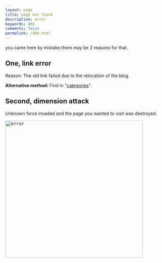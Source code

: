 ```yaml
---
layout: page
title: page not found
description: error
keywords: 404
comments: false
permalink: /404.html
---
```


you came here by mistake.there may be 2 reasons for that.

## One, link error

Reason: The old link failed due to the relocation of the blog.


**Alternative method:** Find in "[categories](/categories/)".

## Second, dimension attack

Unknown force invaded and the page you wanted to visit was destroyed.

        

  <style>
    pre {
          background: none;
          border: none;
    }
  </style>
<pre>
<img style="height:436px;width:436px" src="{{ assets_base_url }}/images/error.png" alt="error" />
    </pre>




